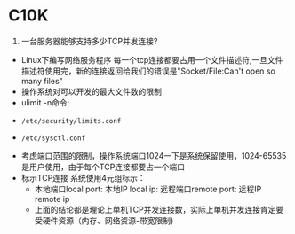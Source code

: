 C10K
====
1. 一台服务器能够支持多少TCP并发连接?
  - Linux下编写网络服务程序 每一个tcp连接都要占用一个文件描述符,一旦文件描述符使用完，新的连接返回给我们的错误是"Socket/File:Can't open so many files" 
  - 操作系统对可以开发的最大文件数的限制
  - ulimit -n命令: 
  -     /etc/security/limits.conf 
  -     /etc/sysctl.conf 
  - 考虑端口范围的限制，操作系统端口1024一下是系统保留使用，1024-65535是用户使用，由于每个TCP连接都要占一个端口
  - 标示TCP连接 系统使用4元组标示： 
    - 本地端口local port: 本地IP local ip: 远程端口remote port: 远程IP remote ip 
    - 上面的结论都是理论上单机TCP并发连接数，实际上单机并发连接肯定要受硬件资源（内存、网络资源-带宽限制)
